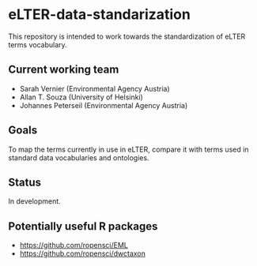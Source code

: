 # eLTER-data-standarization
This repository is intended to work towards the standardization of eLTER terms vocabulary.

## Current working team
 - Sarah Vernier (Environmental Agency Austria)
 - Allan T. Souza (University of Helsinki)
 - Johannes Peterseil (Environmental Agency Austria)
 
## Goals
To map the terms currently in use in eLTER, compare it with terms used in standard data vocabularies and ontologies.

## Status
In development.

## Potentially useful R packages
 - https://github.com/ropensci/EML
 - https://github.com/ropensci/dwctaxon